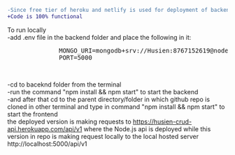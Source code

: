 ```diff
-Since free tier of heroku and netlify is used for deployment of backend and frontend respectively it may crash/sometime not run in that case please run the app locally
+Code is 100% functional
```
To run locally <br />
-add .env file in the backend folder and place the following in it:
<pre>
              MONGO_URI=mongodb+srv://Husien:8767152619@nodeexpressprojects.jvdg3.mongodb.net/Brainnest-Api?retryWrites=true&w=majority
              PORT=5000
</pre></br>
-cd to baceknd folder from the terminal<br />
-run the command "npm install && npm start" to start the backend<br/>
-and after that cd to the parent directory/folder in which github repo is cloned in other terminal and type in command "npm install && npm start" to start the frontend</br>
the deployed version is making requests to https://husien-crud-api.herokuapp.com/api/v1 where the Node.js api is deployed while this version in repo is making request locally to the local hosted server http://localhost:5000/api/v1
